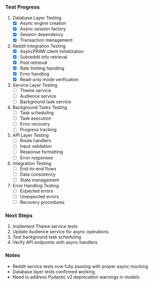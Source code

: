 ### Test Progress

1. Database Layer Testing
   - [x] Async engine creation
   - [x] Async session factory
   - [x] Session dependency
   - [x] Transaction management

2. Reddit Integration Testing
   - [x] AsyncPRAW client initialization
   - [x] Subreddit info retrieval
   - [x] Post retrieval
   - [x] Rate limiting handling
   - [x] Error handling
   - [x] Read-only mode verification

3. Service Layer Testing
   - [ ] Theme service
   - [ ] Audience service
   - [ ] Background task service

4. Background Tasks Testing
   - [ ] Task scheduling
   - [ ] Task execution
   - [ ] Error recovery
   - [ ] Progress tracking

5. API Layer Testing
   - [ ] Route handlers
   - [ ] Input validation
   - [ ] Response formatting
   - [ ] Error responses

6. Integration Testing
   - [ ] End-to-end flows
   - [ ] Data consistency
   - [ ] State management

7. Error Handling Testing
   - [ ] Expected errors
   - [ ] Unexpected errors
   - [ ] Recovery procedures

### Next Steps
1. Implement Theme service tests
2. Update Audience service for async operations
3. Test background task scheduling
4. Verify API endpoints with async handlers

### Notes
- Reddit service tests now fully passing with proper async mocking
- Database layer tests confirmed working
- Need to address Pydantic v2 deprecation warnings in models 